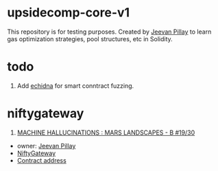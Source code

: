 # upsidecomp-core-v1
This repository is for testing purposes. Created by [Jeevan Pillay](https://github.com/JeevanPillay) to learn gas optimization strategies, pool structures, etc in Solidity.

# todo

1. Add [echidna](https://github.com/crytic/echidna) for smart conntract fuzzing.

# niftygateway

1. [MACHINE HALLUCINATIONS : MARS LANDSCAPES - B #19/30](https://niftygateway.com/itemdetail/secondary/0xe604d1bcd6ac7a03461e8e56500d60d476f1e569/47300070019)

- owner: [Jeevan Pillay](https://twitter.com/JeevanPillay)
- [NiftyGateway](https://niftygateway.com/itemdetail/secondary/0xe604d1bcd6ac7a03461e8e56500d60d476f1e569/47300070019)
- [Contract address](https://etherscan.io/address/0xe604d1bcd6ac7a03461e8e56500d60d476f1e569)
